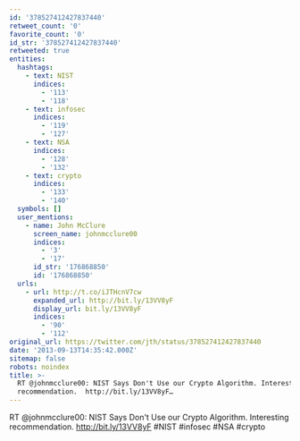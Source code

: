 ```yaml
---
id: '378527412427837440'
retweet_count: '0'
favorite_count: '0'
id_str: '378527412427837440'
retweeted: true
entities:
  hashtags:
    - text: NIST
      indices:
        - '113'
        - '118'
    - text: infosec
      indices:
        - '119'
        - '127'
    - text: NSA
      indices:
        - '128'
        - '132'
    - text: crypto
      indices:
        - '133'
        - '140'
  symbols: []
  user_mentions:
    - name: John McClure
      screen_name: johnmcclure00
      indices:
        - '3'
        - '17'
      id_str: '176868850'
      id: '176868850'
  urls:
    - url: http://t.co/iJTHcnV7cw
      expanded_url: http://bit.ly/13VV8yF
      display_url: bit.ly/13VV8yF
      indices:
        - '90'
        - '112'
original_url: https://twitter.com/jth/status/378527412427837440
date: '2013-09-13T14:35:42.000Z'
sitemap: false
robots: noindex
title: >-
  RT @johnmcclure00: NIST Says Don't Use our Crypto Algorithm. Interesting
  recommendation.  http://bit.ly/13VV8yF…
---
```


RT @johnmcclure00: NIST Says Don't Use our Crypto Algorithm. Interesting recommendation.  http://bit.ly/13VV8yF #NIST #infosec #NSA #crypto